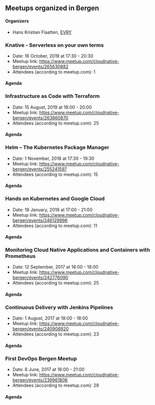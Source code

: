 ## Meetups organized in Bergen

#### Organizers

 - Hans Kristian Flaatten, [EVRY](https://www.evry.com/en/)

### Knative - Serverless on your own terms

 - Date: 16 October, 2019 at 17:30 - 20:30
 - Meetup link: https://www.meetup.com/cloudnative-bergen/events/265630882
 - Attendees (according to meetup.com): 1


#### Agenda


### Infrastructure as Code with Terraform

 - Date: 15 August, 2019 at 18:00 - 20:00
 - Meetup link: https://www.meetup.com/cloudnative-bergen/events/263860870
 - Attendees (according to meetup.com): 25


#### Agenda


### Helm – The Kubernetes Package Manager

 - Date: 1 November, 2018 at 17:30 - 19:30
 - Meetup link: https://www.meetup.com/cloudnative-bergen/events/255241597
 - Attendees (according to meetup.com): 15


#### Agenda


### Hands on Kubernetes and Google Cloud

 - Date: 18 January, 2018 at 17:00 - 21:00
 - Meetup link: https://www.meetup.com/cloudnative-bergen/events/246129996
 - Attendees (according to meetup.com): 11


#### Agenda


### Monitoring Cloud Native Applications and Containers with Prometheus

 - Date: 12 September, 2017 at 18:00 - 18:00
 - Meetup link: https://www.meetup.com/cloudnative-bergen/events/242776090
 - Attendees (according to meetup.com): 25


#### Agenda


### Continuous Delivery with Jenkins Pipelines

 - Date: 1 August, 2017 at 18:00 - 18:00
 - Meetup link: https://www.meetup.com/cloudnative-bergen/events/240906920
 - Attendees (according to meetup.com): 23


#### Agenda


### First DevOps Bergen Meetup

 - Date: 8 June, 2017 at 18:00 - 21:00
 - Meetup link: https://www.meetup.com/cloudnative-bergen/events/239961806
 - Attendees (according to meetup.com): 28


#### Agenda

